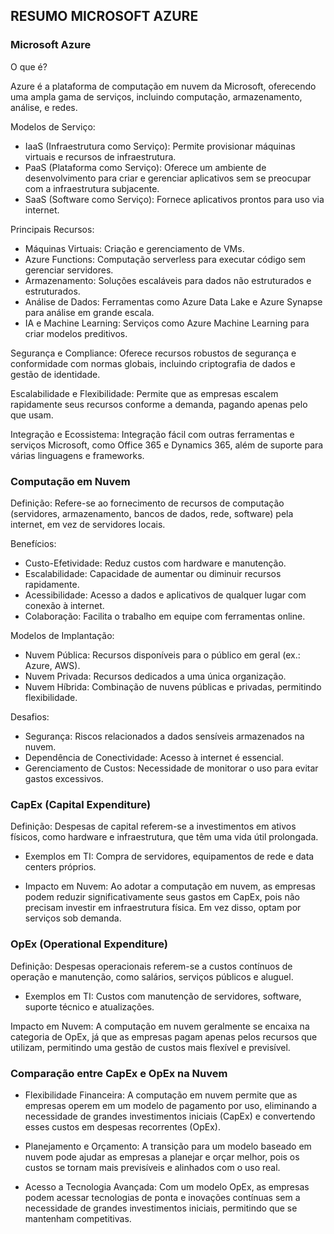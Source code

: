 ## RESUMO MICROSOFT AZURE

### Microsoft Azure
O que é?
  
Azure é a plataforma de computação em nuvem da Microsoft, oferecendo uma ampla gama de serviços, incluindo computação, armazenamento, análise, e redes.

Modelos de Serviço:
- IaaS (Infraestrutura como Serviço): Permite provisionar máquinas virtuais e recursos de infraestrutura.
- PaaS (Plataforma como Serviço): Oferece um ambiente de desenvolvimento para criar e gerenciar aplicativos sem se preocupar com a infraestrutura subjacente.
- SaaS (Software como Serviço): Fornece aplicativos prontos para uso via internet.
  
Principais Recursos:
- Máquinas Virtuais: Criação e gerenciamento de VMs.
- Azure Functions: Computação serverless para executar código sem gerenciar servidores.
- Armazenamento: Soluções escaláveis para dados não estruturados e estruturados.
- Análise de Dados: Ferramentas como Azure Data Lake e Azure Synapse para análise em grande escala.
- IA e Machine Learning: Serviços como Azure Machine Learning para criar modelos preditivos.
  
Segurança e Compliance:
Oferece recursos robustos de segurança e conformidade com normas globais, incluindo criptografia de dados e gestão de identidade.

Escalabilidade e Flexibilidade:
Permite que as empresas escalem rapidamente seus recursos conforme a demanda, pagando apenas pelo que usam.

Integração e Ecossistema:
Integração fácil com outras ferramentas e serviços Microsoft, como Office 365 e Dynamics 365, além de suporte para várias linguagens e frameworks.

### Computação em Nuvem
Definição:
Refere-se ao fornecimento de recursos de computação (servidores, armazenamento, bancos de dados, rede, software) pela internet, em vez de servidores locais.

Benefícios:
- Custo-Efetividade: Reduz custos com hardware e manutenção.
- Escalabilidade: Capacidade de aumentar ou diminuir recursos rapidamente.
- Acessibilidade: Acesso a dados e aplicativos de qualquer lugar com conexão à internet.
- Colaboração: Facilita o trabalho em equipe com ferramentas online.
  
Modelos de Implantação:
- Nuvem Pública: Recursos disponíveis para o público em geral (ex.: Azure, AWS).
- Nuvem Privada: Recursos dedicados a uma única organização.
- Nuvem Híbrida: Combinação de nuvens públicas e privadas, permitindo flexibilidade.
  
Desafios:
- Segurança: Riscos relacionados a dados sensíveis armazenados na nuvem.
- Dependência de Conectividade: Acesso à internet é essencial.
- Gerenciamento de Custos: Necessidade de monitorar o uso para evitar gastos excessivos.

### CapEx (Capital Expenditure)
Definição:
Despesas de capital referem-se a investimentos em ativos físicos, como hardware e infraestrutura, que têm uma vida útil prolongada.
- Exemplos em TI:
Compra de servidores, equipamentos de rede e data centers próprios.

- Impacto em Nuvem:
Ao adotar a computação em nuvem, as empresas podem reduzir significativamente seus gastos em CapEx, pois não precisam investir em infraestrutura física. Em vez disso, optam por serviços sob demanda.

### OpEx (Operational Expenditure)
Definição:
Despesas operacionais referem-se a custos contínuos de operação e manutenção, como salários, serviços públicos e aluguel.
- Exemplos em TI:
Custos com manutenção de servidores, software, suporte técnico e atualizações.

Impacto em Nuvem:
A computação em nuvem geralmente se encaixa na categoria de OpEx, já que as empresas pagam apenas pelos recursos que utilizam, permitindo uma gestão de custos mais flexível e previsível.

### Comparação entre CapEx e OpEx na Nuvem
- Flexibilidade Financeira:
A computação em nuvem permite que as empresas operem em um modelo de pagamento por uso, eliminando a necessidade de grandes investimentos iniciais (CapEx) e convertendo esses custos em despesas recorrentes (OpEx).

- Planejamento e Orçamento:
A transição para um modelo baseado em nuvem pode ajudar as empresas a planejar e orçar melhor, pois os custos se tornam mais previsíveis e alinhados com o uso real.

- Acesso a Tecnologia Avançada:
Com um modelo OpEx, as empresas podem acessar tecnologias de ponta e inovações contínuas sem a necessidade de grandes investimentos iniciais, permitindo que se mantenham competitivas.
